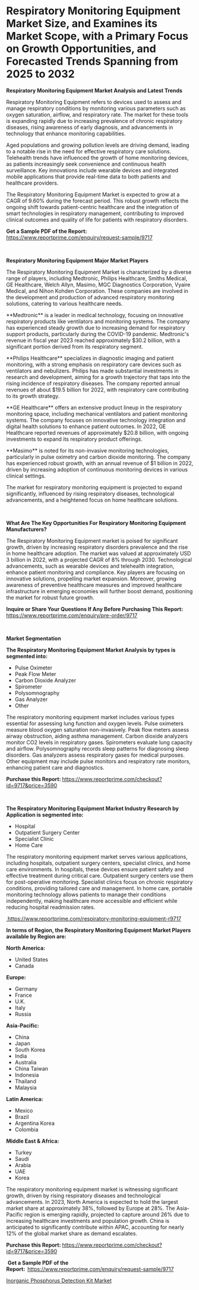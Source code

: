 <p><h1>Respiratory Monitoring Equipment Market Size, and Examines its Market Scope, with a Primary Focus on Growth Opportunities, and Forecasted Trends Spanning from 2025 to 2032</h1></p><p><strong>Respiratory Monitoring Equipment Market Analysis and Latest Trends</strong></p>
<p><p>Respiratory Monitoring Equipment refers to devices used to assess and manage respiratory conditions by monitoring various parameters such as oxygen saturation, airflow, and respiratory rate. The market for these tools is expanding rapidly due to increasing prevalence of chronic respiratory diseases, rising awareness of early diagnosis, and advancements in technology that enhance monitoring capabilities.</p><p>Aged populations and growing pollution levels are driving demand, leading to a notable rise in the need for effective respiratory care solutions. Telehealth trends have influenced the growth of home monitoring devices, as patients increasingly seek convenience and continuous health surveillance. Key innovations include wearable devices and integrated mobile applications that provide real-time data to both patients and healthcare providers.</p><p>The Respiratory Monitoring Equipment Market is expected to grow at a CAGR of 9.60% during the forecast period. This robust growth reflects the ongoing shift towards patient-centric healthcare and the integration of smart technologies in respiratory management, contributing to improved clinical outcomes and quality of life for patients with respiratory disorders.</p></p>
<p><strong>Get a Sample PDF of the Report:&nbsp;</strong> <a href="https://www.reportprime.com/enquiry/request-sample/9717?utm_campaign=2788&utm_medium=2&utm_source=Github&utm_content=ia&utm_term=20032025&utm_id=respiratory-monitoring-equipment">https://www.reportprime.com/enquiry/request-sample/9717</a></p>
<p>&nbsp;</p>
<p><strong>Respiratory Monitoring Equipment Major Market Players</strong></p>
<p><p>The Respiratory Monitoring Equipment Market is characterized by a diverse range of players, including Medtronic, Philips Healthcare, Smiths Medical, GE Healthcare, Welch Allyn, Masimo, MGC Diagnostics Corporation, Vyaire Medical, and Nihon Kohden Corporation. These companies are involved in the development and production of advanced respiratory monitoring solutions, catering to various healthcare needs.</p><p>**Medtronic** is a leader in medical technology, focusing on innovative respiratory products like ventilators and monitoring systems. The company has experienced steady growth due to increasing demand for respiratory support products, particularly during the COVID-19 pandemic. Medtronic's revenue in fiscal year 2023 reached approximately $30.2 billion, with a significant portion derived from its respiratory segment.</p><p>**Philips Healthcare** specializes in diagnostic imaging and patient monitoring, with a strong emphasis on respiratory care devices such as ventilators and nebulizers. Philips has made substantial investments in research and development, aiming for a growth trajectory that taps into the rising incidence of respiratory diseases. The company reported annual revenues of about $19.5 billion for 2022, with respiratory care contributing to its growth strategy.</p><p>**GE Healthcare** offers an extensive product lineup in the respiratory monitoring space, including mechanical ventilators and patient monitoring systems. The company focuses on innovative technology integration and digital health solutions to enhance patient outcomes. In 2022, GE Healthcare reported revenues of approximately $20.8 billion, with ongoing investments to expand its respiratory product offerings.</p><p>**Masimo** is noted for its non-invasive monitoring technologies, particularly in pulse oximetry and carbon dioxide monitoring. The company has experienced robust growth, with an annual revenue of $1 billion in 2022, driven by increasing adoption of continuous monitoring devices in various clinical settings.</p><p>The market for respiratory monitoring equipment is projected to expand significantly, influenced by rising respiratory diseases, technological advancements, and a heightened focus on home healthcare solutions.</p></p>
<p>&nbsp;</p>
<p><strong>What Are The Key Opportunities For Respiratory Monitoring Equipment Manufacturers?</strong></p>
<p><p>The Respiratory Monitoring Equipment market is poised for significant growth, driven by increasing respiratory disorders prevalence and the rise in home healthcare adoption. The market was valued at approximately USD 3 billion in 2022, with a projected CAGR of 8% through 2030. Technological advancements, such as wearable devices and telehealth integration, enhance patient monitoring and compliance. Key players are focusing on innovative solutions, propelling market expansion. Moreover, growing awareness of preventive healthcare measures and improved healthcare infrastructure in emerging economies will further boost demand, positioning the market for robust future growth.</p></p>
<p><strong>Inquire or Share Your Questions If Any Before Purchasing This Report:</strong> <a href="https://www.reportprime.com/enquiry/pre-order/9717?utm_campaign=2788&utm_medium=2&utm_source=Github&utm_content=ia&utm_term=20032025&utm_id=respiratory-monitoring-equipment">https://www.reportprime.com/enquiry/pre-order/9717</a></p>
<p>&nbsp;</p>
<p><strong>Market Segmentation</strong></p>
<p><strong>The Respiratory Monitoring Equipment Market Analysis by types is segmented into:</strong></p>
<p><ul><li>Pulse Oximeter</li><li>Peak Flow Meter</li><li>Carbon Dioxide Analyzer</li><li>Spirometer</li><li>Polysomnography</li><li>Gas Analyzer</li><li>Other</li></ul></p>
<p><p>The respiratory monitoring equipment market includes various types essential for assessing lung function and oxygen levels. Pulse oximeters measure blood oxygen saturation non-invasively. Peak flow meters assess airway obstruction, aiding asthma management. Carbon dioxide analyzers monitor CO2 levels in respiratory gases. Spirometers evaluate lung capacity and airflow. Polysomnography records sleep patterns for diagnosing sleep disorders. Gas analyzers assess respiratory gases for medical purposes. Other equipment may include pulse monitors and respiratory rate monitors, enhancing patient care and diagnostics.</p></p>
<p><strong>Purchase this Report:&nbsp;</strong><a href="https://www.reportprime.com/checkout?id=9717&price=3590&utm_campaign=2788&utm_medium=2&utm_source=Github&utm_content=ia&utm_term=20032025&utm_id=respiratory-monitoring-equipment">https://www.reportprime.com/checkout?id=9717&price=3590</a></p>
<p>&nbsp;</p>
<p><strong>The Respiratory Monitoring Equipment Market Industry Research by Application is segmented into:</strong></p>
<p><ul><li>Hospital</li><li>Outpatient Surgery Center</li><li>Specialist Clinic</li><li>Home Care</li></ul></p>
<p><p>The respiratory monitoring equipment market serves various applications, including hospitals, outpatient surgery centers, specialist clinics, and home care environments. In hospitals, these devices ensure patient safety and effective treatment during critical care. Outpatient surgery centers use them for post-operative monitoring. Specialist clinics focus on chronic respiratory conditions, providing tailored care and management. In home care, portable monitoring technology allows patients to manage their conditions independently, making healthcare more accessible and efficient while reducing hospital readmission rates.</p></p>
<p><a href="https://www.reportprime.com/respiratory-monitoring-equipment-r9717?utm_campaign=2788&utm_medium=2&utm_source=Github&utm_content=ia&utm_term=20032025&utm_id=respiratory-monitoring-equipment">&nbsp;https://www.reportprime.com/respiratory-monitoring-equipment-r9717</a></p>
<p><strong>In terms of Region, the Respiratory Monitoring Equipment Market Players available by Region are:</strong></p>
<p>
    <p> <strong> North America: </strong>
        <ul>
            <li>United States</li>
            <li>Canada</li>
        </ul>
        </p> 
    <p> <strong> Europe: </strong>
        <ul>
            <li>Germany</li>
            <li>France</li>
            <li>U.K.</li>
            <li>Italy</li>
            <li>Russia</li>
        </ul>
        </p> 
    <p> <strong> Asia-Pacific: </strong>
        <ul>
            <li>China</li>
            <li>Japan</li>
            <li>South Korea</li>
            <li>India</li>
            <li>Australia</li>
            <li>China Taiwan</li>
            <li>Indonesia</li>
            <li>Thailand</li>
            <li>Malaysia</li>
        </ul>
        </p> 
    <p> <strong> Latin America: </strong>
        <ul>
            <li>Mexico</li>
            <li>Brazil</li>
            <li>Argentina Korea</li>
            <li>Colombia</li>
        </ul>
        </p> 
    <p> <strong> Middle East & Africa: </strong>
        <ul>
            <li>Turkey</li>
            <li>Saudi</li>
            <li>Arabia</li>
            <li>UAE</li>
            <li>Korea</li>
        </ul>
    </p>
    </p>
<p><p>The respiratory monitoring equipment market is witnessing significant growth, driven by rising respiratory diseases and technological advancements. In 2023, North America is expected to hold the largest market share at approximately 38%, followed by Europe at 28%. The Asia-Pacific region is emerging rapidly, projected to capture around 26% due to increasing healthcare investments and population growth. China is anticipated to significantly contribute within APAC, accounting for nearly 12% of the global market share as demand escalates.</p></p>
<p><strong>Purchase this Report: </strong><a href="https://www.reportprime.com/checkout?id=9717&price=3590&utm_campaign=2788&utm_medium=2&utm_source=Github&utm_content=ia&utm_term=20032025&utm_id=respiratory-monitoring-equipment">https://www.reportprime.com/checkout?id=9717&price=3590</a></p>
<p>&nbsp;<strong>Get a Sample PDF of the Report:&nbsp;&nbsp;</strong><a href="https://www.reportprime.com/enquiry/request-sample/9717?utm_campaign=2788&utm_medium=2&utm_source=Github&utm_content=ia&utm_term=20032025&utm_id=respiratory-monitoring-equipment">https://www.reportprime.com/enquiry/request-sample/9717</a></p>
<p><strong></strong></p>
<p><p><a href="https://github.com/tumacaakesha78/Market-Research-Report-List-1/blob/main/inorganic-phosphorus-detection-kit-market.md?utm_campaign=2788&utm_medium=2&utm_source=Github&utm_content=ia&utm_term=20032025&utm_id=respiratory-monitoring-equipment">Inorganic Phosphorus Detection Kit Market</a></p></p>
